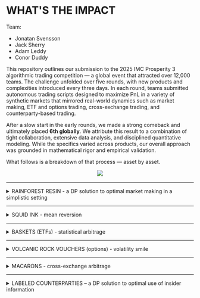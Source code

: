 # WHAT'S THE IMPACT

Team:
- Jonatan Svensson
- Jack Sherry
- Adam Leddy
- Conor Duddy

This repository outlines our submission to the 2025 IMC Prosperity 3 algorithmic trading competition — a global event that attracted over 12,000 teams. The challenge unfolded over five rounds, with new products and complexities introduced every three days. In each round, teams submitted autonomous trading scripts designed to maximize PnL in a variety of synthetic markets that mirrored real-world dynamics such as market making, ETF and options trading, cross-exchange trading, and counterparty-based trading.

After a slow start in the early rounds, we made a strong comeback and ultimately placed **6th globally**. We attribute this result to a combination of tight collaboration, extensive data analysis, and disciplined quantitative modeling. While the specifics varied across products, our overall approach was grounded in mathematical rigor and empirical validation.

What follows is a breakdown of that process — asset by asset.

<p align="center">
  <img src="images/prosperity_overview.png" width="600"/>
</p>


---

<details>
<summary>RAINFOREST RESIN - a DP solution to optimal market making in a simplistic setting </summary>

Under mild assumptions the problem becomes optimally solvable.

</details>

---

<details>
<summary>SQUID INK - mean reversion </summary>

Under mild assumptions the problem becomes optimally solvable.

</details>

---

<details>
<summary>BASKETS (ETFs) - statistical arbitrage </summary>

dont include olivia here

</details>

---

<details>
<summary>VOLCANIC ROCK VOUCHERS (options) - volatility smile</summary>

WHAT'S THE IMPACT

</details>

---

<details>
<summary>MACARONS - cross-exchange arbitrage</summary>

WHAT'S THE IMPACT

</details>

---

<details>
<summary>LABELED COUNTERPARTIES – a DP solution to optimal use of insider information</summary>
<br>
  
In the final round, counterparty identifiers were added to the historical data. This meant that for every trade, the identities of both the buyer and seller were disclosed — and this information would also be available in real time during the final submission. There were around 20 market participants, each focused on their own subset of products.

We began by plotting PnL for each counterparty, split by product and decomposed into execution and holding components. Some counterparties generated substantial execution PnL by consistently trading at favorable prices. However, this insight offered limited value for refining our algorithms, as we were already fully exploiting those opportunities through aggressive market making.

Only one counterparty stood out in terms of holding PnL. Upon further inspection, it became clear that they exclusively bought at the daily minimum and sold at the daily maximum — without taking any other trades. This behavior was observed only in Kelp, Squid Ink, and Croissants.

Due to Kelp’s relatively stable price dynamics, directional bets based on this min/max behavior were unlikely to generate enough profit to justify displacing our existing market-making strategy.

Squid Ink, on the other hand, was more promising. With large daily swings, the historical PnL from a simple min/max strategy matched the performance of our current approach. Since our existing Squid Ink strategy didn’t rely on market making, we could layer in directional trades without cannibalizing our core PnL. The only modification required was to shorten the liquidation horizon for mean-reverting trades whenever a directional bet was active.

Trading the min/max for Croissants proved highly profitable, thanks to large daily price swings and generous position limits. Since Croissants had previously been used only to hedge basket exposure, this new directional strategy introduced no conflicts with our existing setup.
We quickly realized that Croissant exposure could be scaled up indirectly through the baskets. To evaluate this, we used historical data to compare the PnL of a Croissant-driven basket strategy against the statistical arbitrage approach we had relied on in earlier rounds. On average, the two performed similarly, though daily results could diverge significantly.
To capture the strengths of both, we adopted a hybrid approach: we introduced a Croissant-based term into the basket's target position (see section on basket trading). The weight of this term was calibrated through backtesting on historical data.

This summarizes what we managed to implement before the final submission. After climbing from #98 to #6 in Round 4, we knew our algorithm was strong. Still cautious from the technical issues in Round 1, we chose to focus on delivering a robust and reliable script rather than pushing for further complexity. That said, some of the ideas we explored were promising enough to deserve a place in this write-up. What follows is one of them.

---

The information contained in the global minimum and maximum of a random price walk can be leveraged more effectively than simply buying the minimum and selling the maximum. Once both extrema have occurred (noting that we only observe them as they happen), we gain a powerful constraint: the remainder of the walk must remain within the established min-max range. This fundamentally alters the distribution of future prices.
To illustrate this, consider the following edge case: the global minimum occurs, and we initiate a long position. Later, the global maximum is reached, and we switch to a short. If the price subsequently falls back to the level of the previously announced minimum, we now know with certainty that it cannot drop any further — doing so would contradict the declared minimum. This allows us to confidently enter a long position, exploiting the structural boundary created by the known extrema.

To develop this idea into a trading strategy, we first need a model for the price walk. Squid Ink was excluded from consideration due to its intentionally erratic behavior — designed to exhibit large, irregular jumps followed by reversion. Cracking the logic behind its generation would likely yield more generalizable edge elsewhere. Kelp, on the other hand, lacked sufficient volatility to make the min/max-based strategy actionable.
We therefore focus exclusively on Croissants. As discussed earlier, using the midpoint of the largest quantities in the order book gives a strong approximation of fair value. In Croissants, the spread between the two largest levels is typically one or two ticks, resulting in fair values that are either integers or half-integers. By multiplying all prices by 2, we obtain clean integer-valued price paths.
A reasonable model assumes that the price evolves as an i.i.d. random walk with steps drawn from a symmetric distribution. The figure below shows the empirical step distribution alongside a simplified model in which rare outliers are removed and symmetry is enforced.

<p align="center">
  <img src="images/olivia/step_distributions_and_paths.png" width="600"/>
</p>

Given this assumption we are able to achieve an optimal strategy through dynamic programming (DP). The first step is using the bounds to update the step distribution for each point in a (remaining iterations) x (current price) grid. The information about the upper and lower bounds only hold until the end of the day so with few remaining iterations and bounds far away from current stock price the step distribution will be unchanged. Points close to the bounds will have heavily impacted step distributions (more likely for price to drop if close to upper bound and vice versa). The method of updating the step distributions is based on the idea of removing all walks from a given point that end up outside of the bounds. For the remining walks one can check the distribution of the first step which will be the new step distribution from that point. Doing this brute force is not computationally feasible as there are 13^t possible walks from t iterations out and we are interested in t ~ 10000. Instead we start by finding the percentaga of walks from each point that end up inside the bounds. This is done by recursion on t starting from t=1. At t=1 most points have end up in the range with probability 1. Only points that are within 6 (which is the largest step size) of the bounds have some probability of ending up outside. For t+1 we get a weighted sum over points at slice t based on the step distirbution. The following image shows the probability of survival given the bounds 0-10 and the following step distribution: probs = {0: 0.6, 1: 0.17, -1: 0.17, 2: 0.03, -2: 0.03} 

<p align="center">
  <img src="images/olivia/survival_probability.png" width="600"/>
</p>



Problem formulation:
Given a realization of an i.i.d. random walk with a known step distribution 

Variables:
 * t - time left in session. After this time the lower and upper bounds no longer hold.
 * L - position limits.
 * s(t) - stock price with t iterations left in session.
 * BL, BU - upper and lower price bounds.
 * Spread - Cost/unit of crossing spread
 * x - position







Note that we need to wait for the second extrema before there will be enough information to trade. After the first we will enter a position one way. The bound we are given will only ever alter the rest of the walk in favour of our position and we will therefore not trade until the second extrema.



</details>

